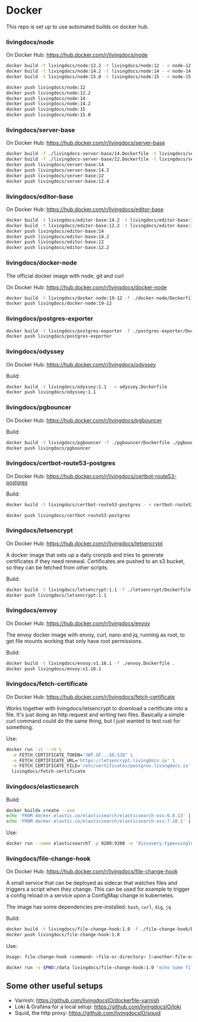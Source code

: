 # Docker

This repo is set up to use automated builds on docker hub.

### livingdocs/node

On Docker Hub: https://hub.docker.com/r/livingdocs/node

```sh
docker build -t livingdocs/node:12.2 -t livingdocs/node:12 - < node-12.Dockerfile
docker build -t livingdocs/node:14.2 -t livingdocs/node:14 - < node-14.Dockerfile
docker build -t livingdocs/node:15.0 -t livingdocs/node:15 - < node-15.Dockerfile

docker push livingdocs/node:12
docker push livingdocs/node:12.2
docker push livingdocs/node:14
docker push livingdocs/node:14.2
docker push livingdocs/node:15
docker push livingdocs/node:15.0
```

### livingdocs/server-base

On Docker Hub: https://hub.docker.com/r/livingdocs/server-base

```sh
docker build -f ./livingdocs-server-base/14.Dockerfile -t livingdocs/server-base:14.2 -t livingdocs/server-base:14 ./livingdocs-server-base
docker build -f ./livingdocs-server-base/12.Dockerfile -t livingdocs/server-base:12.4 -t livingdocs/server-base:12 ./livingdocs-server-base
docker push livingdocs/server-base:14
docker push livingdocs/server-base:14.2
docker push livingdocs/server-base:12
docker push livingdocs/server-base:12.4
```

### livingdocs/editor-base

On Docker Hub: https://hub.docker.com/r/livingdocs/editor-base

```sh
docker build -t livingdocs/editor-base:14.2 -t livingdocs/editor-base:14 - < ./livingdocs-editor-base/14.Dockerfile
docker build -t livingdocs/editor-base:12.2 -t livingdocs/editor-base:12 - < ./livingdocs-editor-base/12.Dockerfile
docker push livingdocs/editor-base:14
docker push livingdocs/editor-base:14.2
docker push livingdocs/editor-base:12
docker push livingdocs/editor-base:12.2
```

### livingdocs/docker-node

The official docker image with node, git and curl

On Docker Hub: https://hub.docker.com/r/livingdocs/docker-node

```sh
docker build -t livingdocs/docker-node:19-12 -f ./docker-node/Dockerfile ./docker-node
docker push livingdocs/docker-node:19-12
```

### livingdocs/postgres-exporter

```sh
docker build -t livingdocs/postgres-exporter -f ./postgres-exporter/Dockerfile ./postgres-exporter
docker push livingdocs/postgres-exporter
```

### livingdocs/odyssey

On Docker Hub: https://hub.docker.com/r/livingdocs/odyssey

Build:
```sh
docker build -t livingdocs/odyssey:1.1 - < odyssey.Dockerfile
docker push livingdocs/odyssey:1.1
```

### livingdocs/pgbouncer

On Docker Hub: https://hub.docker.com/r/livingdocs/pgbouncer

Build:
```sh
docker build -t livingdocs/pgbouncer -f ./pgbouncer/Dockerfile ./pgbouncer
docker push livingdocs/pgbouncer
```

### livingdocs/certbot-route53-postgres

On Docker Hub: https://hub.docker.com/r/livingdocs/certbot-route53-postgres

Build:
```sh
docker build -t livingdocs/certbot-route53-postgres - < certbot-route53-postgres.Dockerfile

docker push livingdocs/certbot-route53-postgres
```

### livingdocs/letsencrypt

On Docker Hub: https://hub.docker.com/r/livingdocs/letsencrypt

A docker image that sets up a daily cronjob and tries to generate certificates if they need renewal.
Certificates are pushed to an s3 bucket, so they can be fetched from other scripts.

Build:
```sh
docker build -t livingdocs/letsencrypt:1.1 -f ./letsencrypt/Dockerfile ./letsencrypt
docker push livingdocs/letsencrypt:1.1
```


### livingdocs/envoy

On Docker Hub: https://hub.docker.com/r/livingdocs/envoy

The envoy docker image with envoy, curl, nano and jq, running as root,
to get file mounts working that only have root permissions.

Build:
```sh
docker build -t livingdocs/envoy:v1.16.1 -f ./envoy.Dockerfile .
docker push livingdocs/envoy:v1.16.1
```


### livingdocs/fetch-certificate

On Docker Hub: https://hub.docker.com/r/livingdocs/fetch-certificate

Works together with livingdocs/letsencrypt to download a certificate into a file.
It's just doing an http request and writing two files. Basically a simple curl command could
do the same thing, but I just wanted to test rust for something.

Use:
```sh
docker run -it --rm \
  -e FETCH_CERTIFICATE_TOKEN="JWT.GF...SD.SJQ" \
  -e FETCH_CERTIFICATE_URL='https://letsencrypt.livingdocs.io' \
  -e FETCH_CERTIFICATE_FILE='/etc/certificates/postgres.livingdocs.io' \
  livingdocs/fetch-certificate
```

### livingdocs/elasticsearch

Build:
```sh
docker buildx create --use
echo 'FROM docker.elastic.co/elasticsearch/elasticsearch-oss:6.8.13' | docker buildx build --platform linux/amd64,linux/arm64,linux/arm/v7 -t livingdocs/elasticsearch:6.8.13 --push -
echo 'FROM docker.elastic.co/elasticsearch/elasticsearch-oss:7.10.1' | docker buildx build --platform linux/amd64,linux/arm64 -t livingdocs/elasticsearch:7.10.1 --push -
```

Use:
```sh
docker run --name elasticsearch7 -p 9200:9200 -e 'discovery.type=single-node' livingdocs/elasticsearch:7.10.1
```

### livingdocs/file-change-hook

On Docker Hub: https://hub.docker.com/r/livingdocs/file-change-hook

A small service that can be deployed as sidecar that watches files and triggers
a script when they change. This can be used for example to trigger a config reload in a service
upon a ConfigMap change in kubernetes.

The image has some dependencies pre-installed: `bash`, `curl`, `dig`, `jq`

Build:
```sh
docker build -t livingdocs/file-change-hook:1.0 -f ./file-change-hook/Dockerfile ./file-change-hook
docker push livingdocs/file-change-hook:1.0
```

Use:
```sh
Usage: file-change-hook <command> <file-or-directory> [<another-file-or-directory>...]

docker run -v $PWD:/data livingdocs/file-change-hook:1.0 "echo Some file in /data changed" /data
```

## Some other useful setups

- Varnish: https://github.com/livingdocsIO/dockerfile-varnish
- Loki & Grafana for a local setup: https://github.com/livingdocsIO/loki
- Squid, the http proxy: https://github.com/livingdocsIO/squid
